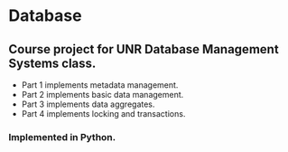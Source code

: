 # Database
## Course project for UNR Database Management Systems class.
- Part 1 implements metadata management.
- Part 2 implements basic data management.
- Part 3 implements data aggregates.
- Part 4 implements locking and transactions.
### Implemented in Python.
